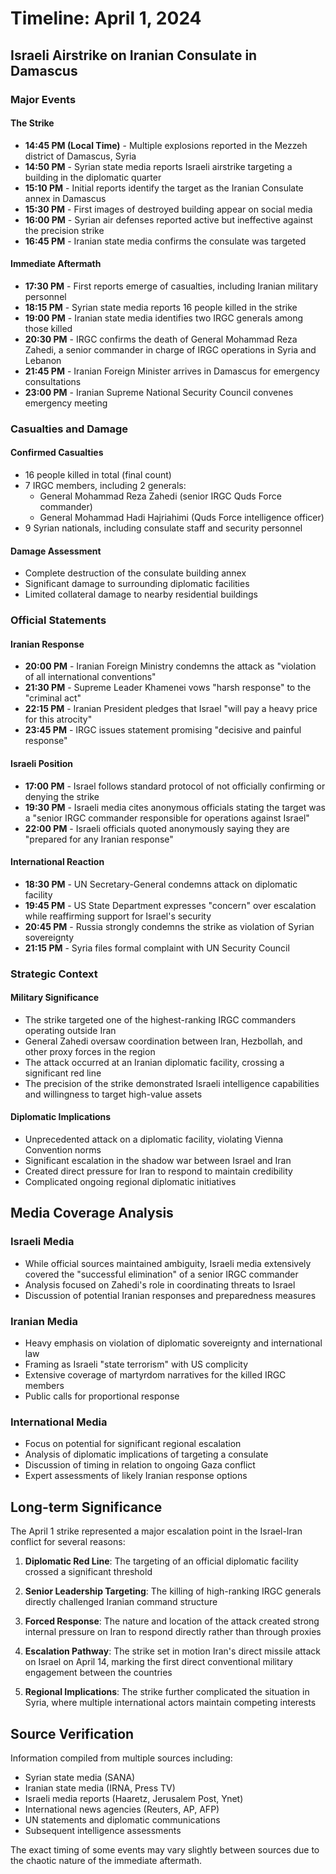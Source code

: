 # Timeline: April 1, 2024

## Israeli Airstrike on Iranian Consulate in Damascus

### Major Events

#### The Strike
- **14:45 PM (Local Time)** - Multiple explosions reported in the Mezzeh district of Damascus, Syria
- **14:50 PM** - Syrian state media reports Israeli airstrike targeting a building in the diplomatic quarter
- **15:10 PM** - Initial reports identify the target as the Iranian Consulate annex in Damascus
- **15:30 PM** - First images of destroyed building appear on social media
- **16:00 PM** - Syrian air defenses reported active but ineffective against the precision strike
- **16:45 PM** - Iranian state media confirms the consulate was targeted

#### Immediate Aftermath
- **17:30 PM** - First reports emerge of casualties, including Iranian military personnel
- **18:15 PM** - Syrian state media reports 16 people killed in the strike
- **19:00 PM** - Iranian state media identifies two IRGC generals among those killed
- **20:30 PM** - IRGC confirms the death of General Mohammad Reza Zahedi, a senior commander in charge of IRGC operations in Syria and Lebanon
- **21:45 PM** - Iranian Foreign Minister arrives in Damascus for emergency consultations
- **23:00 PM** - Iranian Supreme National Security Council convenes emergency meeting

### Casualties and Damage

#### Confirmed Casualties
- 16 people killed in total (final count)
- 7 IRGC members, including 2 generals:
  - General Mohammad Reza Zahedi (senior IRGC Quds Force commander)
  - General Mohammad Hadi Hajriahimi (Quds Force intelligence officer)
- 9 Syrian nationals, including consulate staff and security personnel

#### Damage Assessment
- Complete destruction of the consulate building annex
- Significant damage to surrounding diplomatic facilities
- Limited collateral damage to nearby residential buildings

### Official Statements

#### Iranian Response
- **20:00 PM** - Iranian Foreign Ministry condemns the attack as "violation of all international conventions"
- **21:30 PM** - Supreme Leader Khamenei vows "harsh response" to the "criminal act"
- **22:15 PM** - Iranian President pledges that Israel "will pay a heavy price for this atrocity"
- **23:45 PM** - IRGC issues statement promising "decisive and painful response"

#### Israeli Position
- **17:00 PM** - Israel follows standard protocol of not officially confirming or denying the strike
- **19:30 PM** - Israeli media cites anonymous officials stating the target was a "senior IRGC commander responsible for operations against Israel"
- **22:00 PM** - Israeli officials quoted anonymously saying they are "prepared for any Iranian response"

#### International Reaction
- **18:30 PM** - UN Secretary-General condemns attack on diplomatic facility
- **19:45 PM** - US State Department expresses "concern" over escalation while reaffirming support for Israel's security
- **20:45 PM** - Russia strongly condemns the strike as violation of Syrian sovereignty
- **21:15 PM** - Syria files formal complaint with UN Security Council

### Strategic Context

#### Military Significance
- The strike targeted one of the highest-ranking IRGC commanders operating outside Iran
- General Zahedi oversaw coordination between Iran, Hezbollah, and other proxy forces in the region
- The attack occurred at an Iranian diplomatic facility, crossing a significant red line
- The precision of the strike demonstrated Israeli intelligence capabilities and willingness to target high-value assets

#### Diplomatic Implications
- Unprecedented attack on a diplomatic facility, violating Vienna Convention norms
- Significant escalation in the shadow war between Israel and Iran
- Created direct pressure for Iran to respond to maintain credibility
- Complicated ongoing regional diplomatic initiatives

## Media Coverage Analysis

### Israeli Media
- While official sources maintained ambiguity, Israeli media extensively covered the "successful elimination" of a senior IRGC commander
- Analysis focused on Zahedi's role in coordinating threats to Israel
- Discussion of potential Iranian responses and preparedness measures

### Iranian Media
- Heavy emphasis on violation of diplomatic sovereignty and international law
- Framing as Israeli "state terrorism" with US complicity
- Extensive coverage of martyrdom narratives for the killed IRGC members
- Public calls for proportional response

### International Media
- Focus on potential for significant regional escalation
- Analysis of diplomatic implications of targeting a consulate
- Discussion of timing in relation to ongoing Gaza conflict
- Expert assessments of likely Iranian response options

## Long-term Significance

The April 1 strike represented a major escalation point in the Israel-Iran conflict for several reasons:

1. **Diplomatic Red Line**: The targeting of an official diplomatic facility crossed a significant threshold

2. **Senior Leadership Targeting**: The killing of high-ranking IRGC generals directly challenged Iranian command structure

3. **Forced Response**: The nature and location of the attack created strong internal pressure on Iran to respond directly rather than through proxies

4. **Escalation Pathway**: The strike set in motion Iran's direct missile attack on Israel on April 14, marking the first direct conventional military engagement between the countries

5. **Regional Implications**: The strike further complicated the situation in Syria, where multiple international actors maintain competing interests

## Source Verification

Information compiled from multiple sources including:
- Syrian state media (SANA)
- Iranian state media (IRNA, Press TV)
- Israeli media reports (Haaretz, Jerusalem Post, Ynet)
- International news agencies (Reuters, AP, AFP)
- UN statements and diplomatic communications
- Subsequent intelligence assessments

The exact timing of some events may vary slightly between sources due to the chaotic nature of the immediate aftermath.
